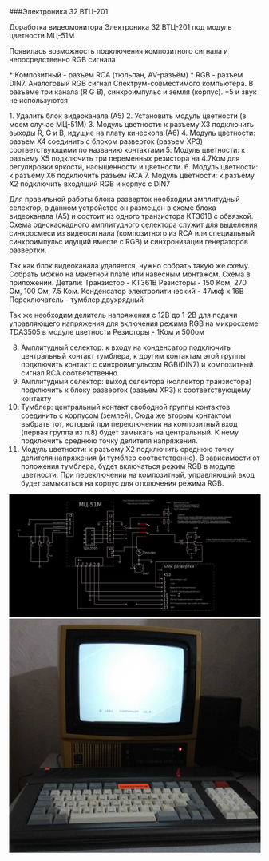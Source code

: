 ###Электроника 32 ВТЦ-201

<p>Доработка видеомонитора Электроника 32 ВТЦ-201 под модуль цветности МЦ-51М</p>
<p>Появилась возможность подключения композитного сигнала и непосредственно RGB сигнала </p>

<p>
* Композитный - разъем RCA  (тюльпан, AV-разъём)
* RGB - разъем DIN7. Аналоговый RGB сигнал Спектрум-совместимого компьютера. В разъеме три канала (R G B), синхроимпульс и земля (корпус). +5 и звук не используются
</p>

<p>
1. Удалить блок видеоканала (А5)
2. Установить модуль цветности (в моем случае МЦ-51М)
3. Модуль цветности: к разъему Х3 подключить выходы R, G и B, идущие на плату кинескопа (А6)
4. Модуль цветности: разъем Х4 соединить с блоком разверток (разъем ХР3) соответствующими по названию контактами
5. Модуль цветности: к разъему Х5 подключить три переменных резистора на 4.7Ком для регулировки яркости, насыщенности и цветности. 
6. Модуль цветности: к разъему Х6 подключить разъем RCA
7. Модуль цветности: к разъему Х2 подключить входящий RGB и корпус с DIN7

Для правильной работы блока разверток необходим амплитудный селектор, в данном устройстве он размещен в схеме блока видеоканала (А5) и состоит из одного транзистора КТ361В с обвязкой. Схема однокаскадного амплитудного селектора служит для выделения синхросмеси из видеосигнала (композитного из RCA или специальный синхроимпульс идущий вместе с RGB) и синхронизации генераторов развертки. 

Так как блок видеоканала удаляется, нужно собрать такую же схему. Собрать можно на макетной плате или навесным монтажом. Схема в приложении.
Детали:
Транзистор - КТ361В
Резисторы - 150 Ком, 270 Ом, 100 Ом, 7.5 Ком.
Конденсатор электролитический - 47мкф х 16В
Переключатель - тумблер двухрядный

Так же необходим делитель напряжения с 12В до 1-2В для подачи управляющего напряжения для включения режима RGB на микросхеме TDA3505 в модуле цветности
Резисторы - 1Ком и 500ом 

8. Амплитудный селектор: к входу на конденсатор подключить центральный контакт тумблера, к другим контактам этой группы подключить контакт с синхроимпульсом RGB(DIN7) и композитный сигнал RCA соответственно.
9. Амплитудный селектор: выход селектора (коллектор транзистора) подключить к блоку разверток (разъем ХР3) к соответствующему контакту
10. Тумблер: центральный контакт свободной группы контактов соединить с корпусом (землей). Сюда же вторым контактом выбрать тот, который при переключении на композитный вход (первая группа из п.8) будет замыкать на центральный. К нему подключить среднюю точку делителя напряжения.
11. Модуль цветности: к разъему Х2 подключить среднюю точку делителя напряжения (и тумблер соответственно). В зависимости от положения тумблера, будет включаться режим RGB в модуле цветности. При переключении на композитный, управляющий вход будет замыкаться на корпус для отключения режима RGB.

</p>




<p>
    <img src="img1.png">
    <img src="img2.jpg">

</p>

